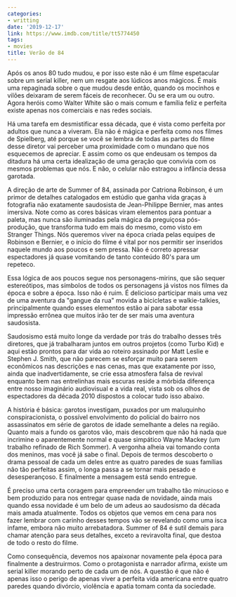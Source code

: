 ```yaml
---
categories:
- writting
date: '2019-12-17'
link: https://www.imdb.com/title/tt5774450
tags:
- movies
title: Verão de 84
---
```


Após os anos 80 tudo mudou, e por isso este não é um filme espetacular sobre um serial killer, nem um resgate aos lúdicos anos mágicos. É mais uma repaginada sobre o que mudou desde então, quando os mocinhos e vilões deixaram de serem fáceis de reconhecer. Ou se era um ou outro. Agora heróis como Walter White são o mais comum e família feliz e perfeita existe apenas nos comerciais e nas redes sociais.

Há uma tarefa em desmistificar essa década, que é vista como perfeita por adultos que nunca a viveram. Ela não é mágica e perfeita como nos filmes de Spielberg, até porque se você se lembra de todas as partes do filme desse diretor vai perceber uma proximidade com o mundano que nos esquecemos de apreciar. E assim como os que endeusam os tempos da ditadura há uma certa idealização de uma geração que convivia com os mesmos problemas que nós. E não, o celular não estragou a infância dessa garotada.

A direção de arte de Summer of 84, assinada por Catriona Robinson, é um primor de detalhes catalogados em estúdio que ganha vida graças à fotografia não exatamente saudosista de Jean-Philippe Bernier, mas antes imersiva. Note como as cores básicas viram elementos para pontuar a paleta, mas nunca são iluminadas pela mágica da preguiçosa pós-produção, que transforma tudo em mais do mesmo, como visto em Stranger Things. Nós queremos viver na época criada pelas equipes de Robinson e Bernier, e o início do filme é vital por nos permitir ser inseridos naquele mundo aos poucos e sem pressa. Não é correto apressar espectadores já quase vomitando de tanto conteúdo 80's para um repeteco.

Essa lógica de aos poucos segue nos personagens-mirins, que são sequer estereótipos, mas símbolos de todos os personagens já vistos nos filmes da época e sobre a época. Isso não é ruim. É delicioso participar mais uma vez de uma aventura da "gangue da rua" movida a bicicletas e walkie-talkies, principalmente quando esses elementos estão aí para sabotar essa impressão errônea que muitos irão ter de ser mais uma aventura saudosista.

Saudosismo está muito longe da verdade por trás do trabalho desses três diretores, que já trabalharam juntos em outros projetos (como Turbo Kid) e aqui estão prontos para dar vida ao roteiro assinado por Matt Leslie e Stephen J. Smith, que não parecem se esforçar muito para serem econômicos nas descrições e nas cenas, mas que exatamente por isso, ainda que inadvertidamente, se crie essa atmosfera falsa de revival enquanto bem nas entrelinhas mais escuras reside a mórbida diferença entre nosso imaginário audiovisual e a vida real, vista sob os olhos de espectadores da década 2010 dispostos a colocar tudo isso abaixo.

A história é básica: garotos investigam, puxados por um maluquinho conspiracionista, o possível envolvimento do policial do bairro nos assassinatos em série de garotos de idade semelhante a deles na região. Quanto mais a fundo os garotos vão, mais descobrem que não há nada que incrimine o aparentemente normal e quase simpático Wayne Mackey (um trabalho refinado de Rich Sommer). A vergonha alheia vai tomando conta dos meninos, mas você já sabe o final. Depois de termos descoberto o drama pessoal de cada um deles entre as quatro paredes de suas famílias não tão perfeitas assim, o longa passa a se tornar mais pesado e desesperançoso. E finalmente a mensagem está sendo entregue.

É preciso uma certa coragem para empreender um trabalho tão minucioso e bem produzido para nos entregar quase nada de novidade, ainda mais quando essa novidade é um belo de um adeus ao saudosismo da década mais amada atualmente. Todos os objetos que vemos em cena para nos fazer lembrar com carinho desses tempos vão se revelando como uma isca infame, embora não muito arrebatadora. Summer of 84 é sutil demais para chamar atenção para seus detalhes, exceto a reviravolta final, que destoa de todo o resto do filme.

Como consequência, devemos nos apaixonar novamente pela época para finalmente a destruirmos. Como o protagonista e narrador afirma, existe um serial killer morando perto de cada um de nós. A questão é que não é apenas isso o perigo de apenas viver a perfeita vida americana entre quatro paredes quando divórcio, violência e apatia tomam conta da sociedade.

